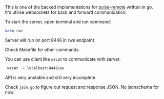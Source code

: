 This is one of the backed implementations for [pulse-remote](https://github.com/undg/pulse-remote) written in go.
It's utilise websockets for back and forward communication.

To start the server, open terminal and run command:

```bash
make run
```

Server will run on port 8448 in /ws endpoint

Check Makefile for other commands.

You can use client like `wscat` to communicate with server:

```bash
 wscat -c localhost:8448/ws
```

API is very unstable and still very incomplete.

Check `json.go` to figure out request and response JSON. No jsonschema for now.
